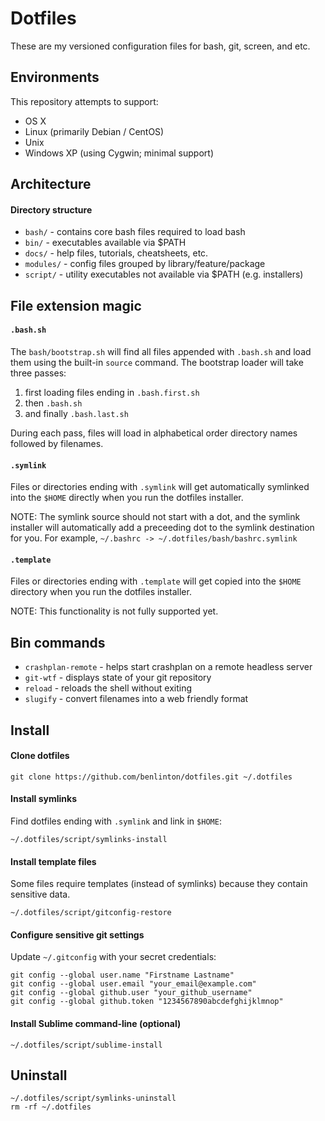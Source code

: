 # Dotfiles

These are my versioned configuration files for bash, git, screen, and etc.


## Environments

This repository attempts to support:

* OS X
* Linux (primarily Debian / CentOS)
* Unix
* Windows XP (using Cygwin; minimal support)


## Architecture

#### Directory structure

* `bash/` - contains core bash files required to load bash
* `bin/` - executables available via $PATH
* `docs/` - help files, tutorials, cheatsheets, etc.
* `modules/` - config files grouped by library/feature/package
* `script/` - utility executables not available via $PATH (e.g. installers)


## File extension magic

#### `.bash.sh`

The `bash/bootstrap.sh` will find all files appended with `.bash.sh` and load
them using the built-in `source` command. The bootstrap loader will take three
passes:

1. first loading files ending in `.bash.first.sh`
2. then `.bash.sh`
3. and finally `.bash.last.sh`

During each pass, files will load in alphabetical order directory names followed
by filenames.

#### `.symlink`

Files or directories ending with `.symlink` will get automatically symlinked
into the `$HOME` directly when you run the dotfiles installer.

NOTE: The symlink source should not start with a dot, and the symlink installer
will automatically add a preceeding dot to the symlink destination for you. For
example, `~/.bashrc -> ~/.dotfiles/bash/bashrc.symlink`

#### `.template`

Files or directories ending with `.template` will get copied into the `$HOME`
directory when you run the dotfiles installer.

NOTE: This functionality is not fully supported yet.


## Bin commands

* `crashplan-remote` - helps start crashplan on a remote headless server
* `git-wtf` - displays state of your git repository
* `reload` - reloads the shell without exiting
* `slugify` - convert filenames into a web friendly format


## Install

#### Clone dotfiles

    git clone https://github.com/benlinton/dotfiles.git ~/.dotfiles

#### Install symlinks

Find dotfiles ending with `.symlink` and link in `$HOME`:

    ~/.dotfiles/script/symlinks-install

#### Install template files

Some files require templates (instead of symlinks) because they contain
sensitive data.

    ~/.dotfiles/script/gitconfig-restore

#### Configure sensitive git settings

Update `~/.gitconfig` with your secret credentials:

    git config --global user.name "Firstname Lastname"
    git config --global user.email "your_email@example.com"
    git config --global github.user "your_github_username"
    git config --global github.token "1234567890abcdefghijklmnop"

#### Install Sublime command-line (optional)

    ~/.dotfiles/script/sublime-install


## Uninstall

    ~/.dotfiles/script/symlinks-uninstall
    rm -rf ~/.dotfiles
